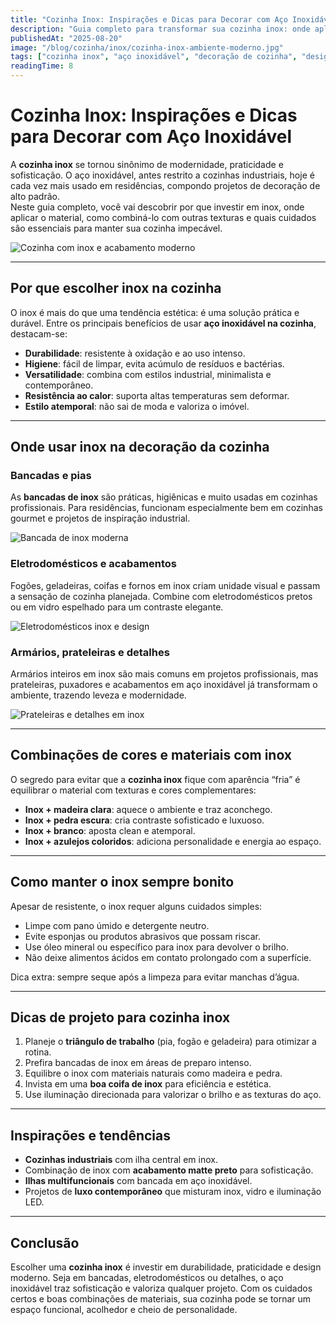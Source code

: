 ```yaml
---
title: "Cozinha Inox: Inspirações e Dicas para Decorar com Aço Inoxidável"
description: "Guia completo para transformar sua cozinha inox: onde aplicar aço inoxidável, como combinar cores, dicas de manutenção e inspirações de projetos modernos."
publishedAt: "2025-08-20"
image: "/blog/cozinha/inox/cozinha-inox-ambiente-moderno.jpg"
tags: ["cozinha inox", "aço inoxidável", "decoração de cozinha", "design moderno", "cozinha planejada"]
readingTime: 8
---
```


# Cozinha Inox: Inspirações e Dicas para Decorar com Aço Inoxidável

A **cozinha inox** se tornou sinônimo de modernidade, praticidade e sofisticação. O aço inoxidável, antes restrito a cozinhas industriais, hoje é cada vez mais usado em residências, compondo projetos de decoração de alto padrão.  
Neste guia completo, você vai descobrir por que investir em inox, onde aplicar o material, como combiná-lo com outras texturas e quais cuidados são essenciais para manter sua cozinha impecável.

![Cozinha com inox e acabamento moderno](/blog/cozinha/inox/cozinha-inox-ambiente-moderno.jpg)

---

## Por que escolher inox na cozinha

O inox é mais do que uma tendência estética: é uma solução prática e durável. Entre os principais benefícios de usar **aço inoxidável na cozinha**, destacam-se:

- **Durabilidade**: resistente à oxidação e ao uso intenso.  
- **Higiene**: fácil de limpar, evita acúmulo de resíduos e bactérias.  
- **Versatilidade**: combina com estilos industrial, minimalista e contemporâneo.  
- **Resistência ao calor**: suporta altas temperaturas sem deformar.  
- **Estilo atemporal**: não sai de moda e valoriza o imóvel.  

---

## Onde usar inox na decoração da cozinha

### Bancadas e pias  
As **bancadas de inox** são práticas, higiênicas e muito usadas em cozinhas profissionais. Para residências, funcionam especialmente bem em cozinhas gourmet e projetos de inspiração industrial.

![Bancada de inox moderna](/blog/cozinha/inox/bancada-inox-moderna.jpg)

### Eletrodomésticos e acabamentos  
Fogões, geladeiras, coifas e fornos em inox criam unidade visual e passam a sensação de cozinha planejada. Combine com eletrodomésticos pretos ou em vidro espelhado para um contraste elegante.

![Eletrodomésticos inox e design](/blog/cozinha/inox/eletrodomesticos-inox-design.jpg)

### Armários, prateleiras e detalhes  
Armários inteiros em inox são mais comuns em projetos profissionais, mas prateleiras, puxadores e acabamentos em aço inoxidável já transformam o ambiente, trazendo leveza e modernidade.

![Prateleiras e detalhes em inox](/blog/cozinha/inox/prateleiras-inox-decorativas.jpg)

---

## Combinações de cores e materiais com inox

O segredo para evitar que a **cozinha inox** fique com aparência “fria” é equilibrar o material com texturas e cores complementares:

- **Inox + madeira clara**: aquece o ambiente e traz aconchego.  
- **Inox + pedra escura**: cria contraste sofisticado e luxuoso.  
- **Inox + branco**: aposta clean e atemporal.  
- **Inox + azulejos coloridos**: adiciona personalidade e energia ao espaço.  

---

## Como manter o inox sempre bonito

Apesar de resistente, o inox requer alguns cuidados simples:  

- Limpe com pano úmido e detergente neutro.  
- Evite esponjas ou produtos abrasivos que possam riscar.  
- Use óleo mineral ou específico para inox para devolver o brilho.  
- Não deixe alimentos ácidos em contato prolongado com a superfície.  

Dica extra: sempre seque após a limpeza para evitar manchas d’água.  

---

## Dicas de projeto para cozinha inox

1. Planeje o **triângulo de trabalho** (pia, fogão e geladeira) para otimizar a rotina.  
2. Prefira bancadas de inox em áreas de preparo intenso.  
3. Equilibre o inox com materiais naturais como madeira e pedra.  
4. Invista em uma **boa coifa de inox** para eficiência e estética.  
5. Use iluminação direcionada para valorizar o brilho e as texturas do aço.  

---

## Inspirações e tendências

- **Cozinhas industriais** com ilha central em inox.  
- Combinação de inox com **acabamento matte preto** para sofisticação.  
- **Ilhas multifuncionais** com bancada em aço inoxidável.  
- Projetos de **luxo contemporâneo** que misturam inox, vidro e iluminação LED.  

---

## Conclusão

Escolher uma **cozinha inox** é investir em durabilidade, praticidade e design moderno. Seja em bancadas, eletrodomésticos ou detalhes, o aço inoxidável traz sofisticação e valoriza qualquer projeto. Com os cuidados certos e boas combinações de materiais, sua cozinha pode se tornar um espaço funcional, acolhedor e cheio de personalidade.
